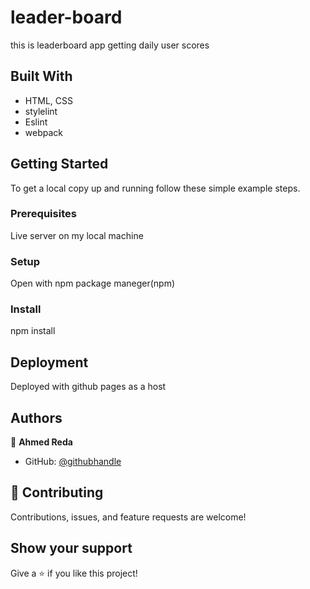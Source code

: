 # leader-board

this is leaderboard app getting daily user scores

## Built With


- HTML, CSS
- stylelint
- Eslint
- webpack



## Getting Started

To get a local copy up and running follow these simple example steps.

### Prerequisites

Live server on my local machine

### Setup

Open with npm package maneger(npm) 

### Install
npm install

## Deployment
 
Deployed with github pages as a host



## Authors

👤 **Ahmed Reda**

- GitHub: [@githubhandle](https://github.com/ReAliens)




## 🤝 Contributing

Contributions, issues, and feature requests are welcome!

## Show your support

Give a ⭐️ if you like this project!